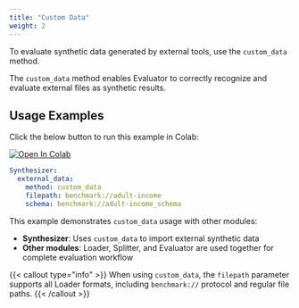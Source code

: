 ```yaml
---
title: "Custom Data"
weight: 2
---
```


To evaluate synthetic data generated by external tools, use the `custom_data` method.

The `custom_data` method enables Evaluator to correctly recognize and evaluate external files as synthetic results.

## Usage Examples

Click the below button to run this example in Colab:

[![Open In Colab](https://colab.research.google.com/assets/colab-badge.svg)](https://colab.research.google.com/github/nics-tw/petsard/blob/main/demo/petsard-yaml/synthesizer-yaml/custom-data.ipynb)

```yaml
Synthesizer:
  external_data:
    method: custom_data
    filepath: benchmark://adult-income
    schema: benchmark://adult-income_schema
```

This example demonstrates `custom_data` usage with other modules:
- **Synthesizer**: Uses `custom_data` to import external synthetic data
- **Other modules**: Loader, Splitter, and Evaluator are used together for complete evaluation workflow

{{< callout type="info" >}}
When using `custom_data`, the `filepath` parameter supports all Loader formats, including `benchmark://` protocol and regular file paths.
{{< /callout >}}